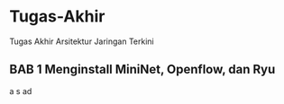 # Tugas-Akhir
Tugas Akhir Arsitektur Jaringan Terkini

## BAB 1 Menginstall MiniNet, Openflow, dan Ryu
a
s
ad

